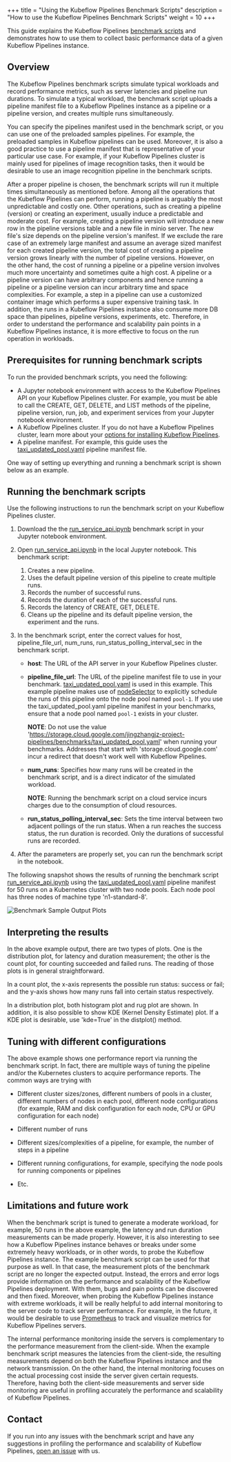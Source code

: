 +++
title = "Using the Kubeflow Pipelines Benchmark Scripts"
description = "How to use the Kubeflow Pipelines Benchmark Scripts"
weight = 10
+++

This guide explains the Kubeflow Pipelines [benchmark scripts](https://github.com/kubeflow/pipelines/tree/master/tools/benchmarks)
and demonstrates how to use them to collect basic performance data of a given
Kubeflow Pipelines instance.

## Overview

The Kubeflow Pipelines benchmark scripts simulate typical workloads and record
performance metrics, such as server latencies and pipeline run durations. To simulate a typical workload, the benchmark script uploads a pipeline
manifest file to a Kubeflow Pipelines instance as a pipeline or
a pipeline version, and creates multiple runs simultaneously.

You can specify the pipelines manifest used in the benchmark script, or you can
use one of the preloaded samples pipelines. For example, the preloaded samples
in Kubeflow pipelines can be used.
Moreover, it is also a good practice to use a pipeline manifest that is representative of your particular use case. For example, if your Kubeflow Pipelines cluster is mainly used for pipelines of image recognition tasks, then it would be desirable to use an image recognition pipeline in the benchmark scripts.

After a proper pipeline is chosen, the benchmark scripts will run it multiple
times simultaneously as mentioned before. Among all the operations that the Kubeflow
Pipelines can perform, running a pipeline is arguably the most unpredictable and
costly one. Other operations, such as creating a pipeline (version) or creating an
experiment, usually induce a predictable and moderate cost. For example, creating a
pipeline version will introduce a new row in the pipeline versions table and a new
file in minio server. The new file's size depends on the pipeline version's
manifest. If we exclude the rare case of an extremely large manifest and assume
an average sized manifest for each created pipeline version, the total cost of
creating a pipeline version grows linearly with the number of pipeline versions.
However, on the other hand, the cost of running a pipeline or a pipeline version
involves much more uncertainty and sometimes quite a high cost. A pipeline or a
pipeline version can have arbitrary components and hence running a pipeline or a
pipeline version can incur arbitrary time and space complexities. For example, a step
in a pipeline can use a customized container image which performs a super
expensive training task. In addition, the runs in a Kubeflow Pipelines instance
also consume more DB space than pipelines, pipeline versions, experiments, etc.
Therefore, in order to understand the performance and scalability pain points in
a Kubeflow Pipelines instance, it is more effective to focus on the run operation
in workloads.

## Prerequisites for running benchmark scripts

To run the provided benchmark scripts, you need the following:

*  A Jupyter notebook environment with access to the Kubeflow Pipelines API on
   your Kubeflow Pipelines cluster. For example, you must be able to call the
   CREATE, GET, DELETE, and LIST methods of the pipeline, pipeline version,
   run, job, and experiment services from your Jupyter notebook environment.
*  A Kubeflow Pipelines cluster. If you do not have a Kubeflow Pipelines
   cluster, learn more about your [options for installing Kubeflow
   Pipelines](/docs/pipelines/installation/overview/).
*  A pipeline manifest. For example, this guide uses the
   [taxi_updated_pool.yaml](https://storage.googleapis.com/jingzhangjz-project-pipelines/benchmarks/taxi_updated_pool.yaml)
   pipeline manifest file.

One way of setting up everything and running a benchmark script is shown below
as an example.

## Running the benchmark scripts

Use the following instructions to run the benchmark script on your Kubeflow
Pipelines cluster.

1. Download the the [run_service_api.ipynb](https://github.com/jingzhang36/pipelines/blob/different_tools/tools/benchmarks/run_service_api.ipynb)
   benchmark script in your Jupyter notebook environment.
1. Open [run_service_api.ipynb](https://github.com/jingzhang36/pipelines/blob/different_tools/tools/benchmarks/run_service_api.ipynb)
   in the local Jupyter notebook. This benchmark script:

   1. Creates a new pipeline.
   1. Uses the default pipeline version of this pipeline to create multiple runs.
   1. Records the number of successful runs.
   1. Records the duration of each of the successful runs.
   1. Records the latency of CREATE, GET, DELETE.
   1. Cleans up the pipeline and its default pipeline version, the experiment and the runs.

1. In the benchmark script, enter the correct values for host,
   pipeline_file_url, num_runs, run_status_polling_interval_sec in the
   benchmark script.

   * **host**: The URL of the API server in your Kubeflow Pipelines cluster.

   * **pipeline_file_url**: The URL of the pipeline manifest file to use in
     your benchmark.
     [taxi_updated_pool.yaml](https://storage.googleapis.com/jingzhangjz-project-pipelines/benchmarks/taxi_updated_pool.yaml)
     is used in this example. This example pipeline makes use of
     [nodeSelector](https://kubernetes.io/docs/concepts/scheduling-eviction/assign-pod-node/#nodeselector)
     to explicitly schedule the runs of this pipeline onto the node pool named `pool-1`. If you use the taxi_updated_pool.yaml pipeline manifest in your benchmarks, ensure that a node pool named `pool-1` exists in your cluster.

     **NOTE**: Do not use the value 'https://storage.cloud.google.com/jingzhangjz-project-pipelines/benchmarks/taxi_updated_pool.yaml'
     when running your benchmarks. Addresses that start with
     'storage.cloud.google.com' incur a redirect that doesn't work well with
     Kubeflow Pipelines.

   * **num_runs**: Specifies how many runs will be created in the benchmark script,
     and is a direct indicator of the simulated workload.

     **NOTE**: Running the benchmark script on a cloud
     service incurs charges due to the consumption of cloud resources.

   * **run_status_polling_interval_sec**: Sets the time interval between two
     adjacent pollings of the run status. When a run reaches the success status, the
     run duration is recorded. Only the durations of successful runs are recorded.

1. After the parameters are properly set, you can run the
   benchmark script in the notebook.

The following snapshot shows the results of running the benchmark script
[run_service_api.ipynb](https://github.com/jingzhang36/pipelines/blob/different_tools/tools/benchmarks/run_service_api.ipynb)
using the [taxi_updated_pool.yaml](https://storage.googleapis.com/jingzhangjz-project-pipelines/benchmarks/taxi_updated_pool.yaml)
pipeline manifest for 50 runs on a Kubernetes cluster with two node pools.
Each node pool has three nodes of machine type 'n1-standard-8'.

<img src="/docs/images/benchmark-snapshot-1.png"
alt="Benchmark Sample Output Plots"
class="mt-3 mb-3 border border-info rounded">

## Interpreting the results

In the above example output, there are two types of plots. One is the
distribution plot, for latency and duration measurement; the other is the count
plot, for counting succeeded and failed runs. The reading of those plots is in
general straightforward.

In a count plot, the x-axis represents the possible run status: success or fail;
and the y-axis shows how many runs fall into certain status respectively.

In a distribution plot, both histogram plot and rug plot are shown. In addition,
it is also possible to show KDE (Kernel Density Estimate) plot. If a KDE plot is
desirable, use 'kde=True' in the distplot() method.

## Tuning with different configurations

The above example shows one performance report via running the benchmark script.
In fact, there are multiple ways of tuning the pipeline and/or the Kubernetes
clusters to acquire performance reports. The common ways are trying with

- Different cluster sizes/zones, different numbers of pools in a cluster,
different numbers of nodes in each pool, different node configurations (for
example, RAM and disk configuration for each node, CPU or GPU configuration for
each node)

- Different number of runs

- Different sizes/complexities of a pipeline, for example, the number of steps
in a pipeline

- Different running configurations, for example, specifying the node pools for
running components or pipelines

- Etc.

## Limitations and future work

When the benchmark script is tuned to generate a moderate workload, for example, 50
runs in the above example, the latency and run duration measurements can be
made properly. However, it is also interesting to see how a Kubeflow Pipelines
instance behaves or breaks under some extremely heavy workloads, or in
other words, to probe the Kubeflow Pipelines instance. The example benchmark
script can be used for that purpose as well. In that case, the measurement plots
of the benchmark script are no longer the expected output. Instead, the errors
and error logs provide information on the performance and scalability of the
Kubeflow Pipelines deployment. With them, bugs and pain points can be discovered and then fixed. Moreover, when probing the
Kubeflow Pipelines instance with extreme workloads, it will be really helpful
to add internal monitoring to the server code to track server performance.
For example, in the future, it would be desirable to use [Prometheus](https://prometheus.io/)
to track and visualize metrics for Kubeflow Pipelines servers.

The internal performance monitoring inside the servers is complementary to the
performance measurement from the client-side. When the example benchmark script
measures the latencies from the client-side, the resulting measurements depend
on both the Kubeflow Pipelines instance and the network transmission. On the
other hand, the internal monitoring focuses on the actual processing cost inside
the server given certain requests. Therefore, having both the client-side
measurements and server side monitoring are useful in profiling accurately the
performance and scalability of Kubeflow Pipelines.

## Contact

If you run into any issues with the benchmark script and have any suggestions in
profiling the performance and scalability of Kubeflow Pipelines, [open an
issue](https://github.com/kubeflow/pipelines/issues/new) with us.